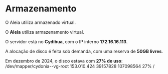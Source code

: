 # Armazenamento

O Aleia utiliza armazenado virtual.

O **Aleia** utiliza armazenamento virtual.

O servidor está no **Cydibua**, com o IP interno **172.16.16.113**.

A alocação de disco é feita sob demanda, com uma reserva de **50GB livres**.

Em dezembro de 2024, o disco estava com **27% de uso**:
/dev/mapper/cydonia--vg-root 153.010.424 39157828 107098564 27% /
